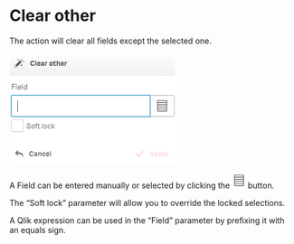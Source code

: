 # Clear other

The action will clear all fields except the selected one.

![](../.gitbook/assets/image%20%28136%29.png)

A Field can be entered manually or selected by clicking the ![](../.gitbook/assets/image%20%28123%29.png) button.

The “Soft lock” parameter will allow you to override the locked selections.

A Qlik expression can be used in the “Field” parameter by prefixing it with an equals sign.

